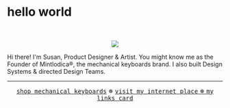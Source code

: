 # hello world

<br>

<p align="center">
  <a href="https://bysusanlin.com/drink-coffee-before-go/"><img src="https://bysusanlin.com/sprite-v.png"></a>
</p>

<p>
  Hi there! I'm Susan, Product Designer & Artist. You might know me as the Founder of Mintlodica®, the mechanical keyboards brand. I also built Design Systems & directed Design Teams.
</p>

<hr>

<p align="center">
  <a href="https://mintlodica.com"><kbd>shop mechanical keyboards</kbd></a> ✵ <a href="https://bysusanlin.com"><kbd>visit my internet place</kbd> ✵ <a href="https://susan.omg.lol"><kbd>my links card</kbd> </a>

</p>
